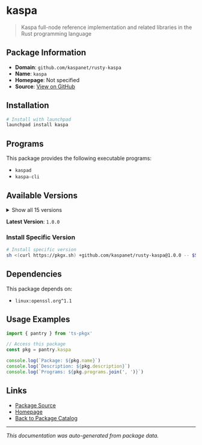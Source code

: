 # kaspa

> Kaspa full-node reference implementation and related libraries in the Rust programming language

## Package Information

- **Domain**: `github.com/kaspanet/rusty-kaspa`
- **Name**: `kaspa`
- **Homepage**: Not specified
- **Source**: [View on GitHub](https://github.com/pkgxdev/pantry/tree/main/projects/github.com/kaspanet/rusty-kaspa/package.yml)

## Installation

```bash
# Install with launchpad
launchpad install kaspa
```

## Programs

This package provides the following executable programs:

- `kaspad`
- `kaspa-cli`

## Available Versions

<details>
<summary>Show all 15 versions</summary>

- `1.0.0`, `0.17.2`, `0.17.1`, `0.17.0`, `0.16.1`
- `0.16.0`, `0.15.2`, `0.15.1`, `0.14.1`, `0.13.6`
- `0.13.4`, `0.13.3`, `0.13.2`, `0.13.0`, `0.1.7`

</details>

**Latest Version**: `1.0.0`

### Install Specific Version

```bash
# Install specific version
sh <(curl https://pkgx.sh) +github.com/kaspanet/rusty-kaspa@1.0.0 -- $SHELL -i
```

## Dependencies

This package depends on:

- `linux:openssl.org^1.1`

## Usage Examples

```typescript
import { pantry } from 'ts-pkgx'

// Access this package
const pkg = pantry.kaspa

console.log(`Package: ${pkg.name}`)
console.log(`Description: ${pkg.description}`)
console.log(`Programs: ${pkg.programs.join(', ')}`)
```

## Links

- [Package Source](https://github.com/pkgxdev/pantry/tree/main/projects/github.com/kaspanet/rusty-kaspa/package.yml)
- [Homepage](#)
- [Back to Package Catalog](../../../package-catalog.md)

---

*This documentation was auto-generated from package data.*
